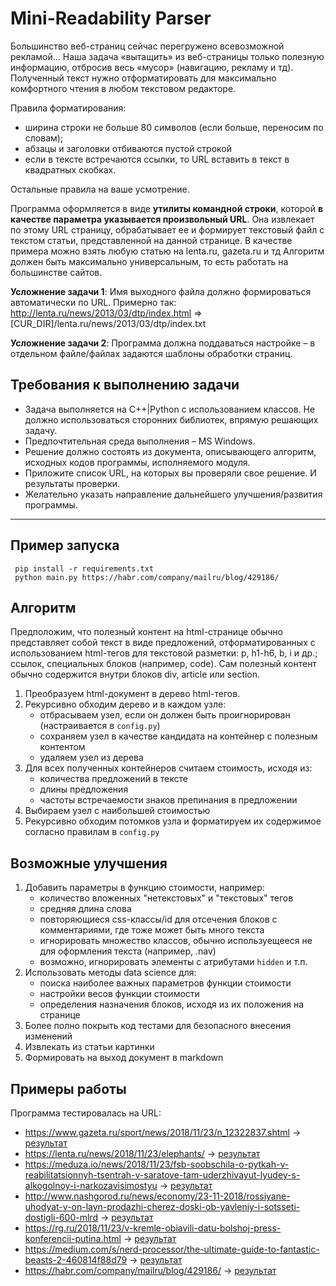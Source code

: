 # Mini-Readability Parser


Большинство веб-страниц сейчас перегружено всевозможной рекламой... Наша задача «вытащить»
из веб-страницы только полезную информацию, отбросив весь «мусор» (навигацию, рекламу и тд).
Полученный текст нужно отформатировать для максимально комфортного чтения в любом
текстовом редакторе. 

Правила форматирования: 

- ширина строки не больше 80 символов (если
больше, переносим по словам);
- абзацы и заголовки отбиваются пустой строкой
- если в тексте
встречаются ссылки, то URL вставить в текст в квадратных скобках. 

Остальные правила на ваше усмотрение.

Программа оформляется в виде **утилиты командной строки**, которой **в качестве параметра
указывается произвольный URL**. Она извлекает по этому URL страницу, обрабатывает ее и
формирует текстовый файл с текстом статьи, представленной на данной странице.
В качестве примера можно взять любую статью на lenta.ru, gazeta.ru и тд
Алгоритм должен быть максимально универсальным, то есть работать на большинстве сайтов.

**Усложнение задачи 1**: Имя выходного файла должно формироваться автоматически по URL.
Примерно так:
http://lenta.ru/news/2013/03/dtp/index.html => [CUR_DIR]/lenta.ru/news/2013/03/dtp/index.txt

**Усложнение задачи 2**: Программа должна поддаваться настройке – в отдельном файле/файлах
задаются шаблоны обработки страниц.

## Требования к выполнению задачи

- Задача выполняется на С++|Python с использованием классов. Не должно использоваться
сторонних библиотек, впрямую решающих задачу.
- Предпочтительная среда выполнения – MS Windows.
- Решение должно состоять из документа, описывающего алгоритм, исходных кодов
программы, исполняемого модуля.
- Приложите список URL, на которых вы проверяли свое решение. И результаты проверки.
- Желательно указать направление дальнейшего улучшения/развития программы.

---

## Пример запуска

```
 pip install -r requirements.txt
 python main.py https://habr.com/company/mailru/blog/429186/
```

## Алгоритм

Предположим, что полезный контент на html-странице обычно представляет собой текст в виде предложений, отформатированных с использованием html-тегов для текстовой разметки: p, h1-h6, b, i и др.; ссылок, специальных блоков (например, code). 
Сам полезный контент обычно содержится внутри блоков div, article или section.

1. Преобразуем html-документ в дерево html-тегов.   
1. Рекурсивно обходим дерево и в каждом узле:
   - отбрасываем узел, если он должен быть проигнорирован (настраивается в `config.py`)
   - сохраняем узел в качестве кандидата на контейнер с полезным контентом
   - удаляем узел из дерева
1.  Для всех полученных контейнеров считаем стоимость, исходя из:
    - количества предложений в тексте
    - длины предложения
    - частоты встречаемости знаков препинания в предложении
1. Выбираем узел с наибольшей стоимостью
1. Рекурсивно обходим потомков узла и форматируем их содержимое согласно правилам в `config.py` 


## Возможные улучшения

1. Добавить параметры в функцию стоимости, например:
   - количество вложенных "нетекстовых" и "текстовых" тегов
   - средняя длина слова
   - повторяющиеся css-классы/id для отсечения блоков с комментариями, где тоже может быть много текста
   - игнорировать множество классов, обычно используещееся не для оформления текста (например, .nav)
   - возможно, игнорировать элементы с атрибутами `hidden` и т.п.
1. Использовать методы data science для:
   - поиска наиболее важных параметров функции стоимости
   - настройки весов функции стоимости
   - определения назначения блоков, исходя из их положения на странице
1. Более полно покрыть код тестами для безопасного внесения изменений
1. Извлекать из статьи картинки
1. Формировать на выход документ в markdown

## Примеры работы

Программа тестировалась на URL:

- https://www.gazeta.ru/sport/news/2018/11/23/n_12322837.shtml -> [результат](examples/1.txt) 
- https://lenta.ru/news/2018/11/23/elephants/ -> [результат](examples/2.txt)
- https://meduza.io/news/2018/11/23/fsb-soobschila-o-pytkah-v-reabilitatsionnyh-tsentrah-v-saratove-tam-uderzhivayut-lyudey-s-alkogolnoy-i-narkozavisimostyu -> [результат](examples/3.txt)
- http://www.nashgorod.ru/news/economy/23-11-2018/rossiyane-uhodyat-v-on-layn-prodazhi-cherez-doski-ob-yavleniy-i-sotsseti-dostigli-600-mlrd -> [результат](examples/4.txt)
- https://rg.ru/2018/11/23/v-kremle-obiavili-datu-bolshoj-press-konferencii-putina.html -> [результат](examples/5.txt)
- https://medium.com/s/nerd-processor/the-ultimate-guide-to-fantastic-beasts-2-460814f88d79 -> [результат](examples/6.txt)
- https://habr.com/company/mailru/blog/429186/ -> [результат](examples/7.txt)